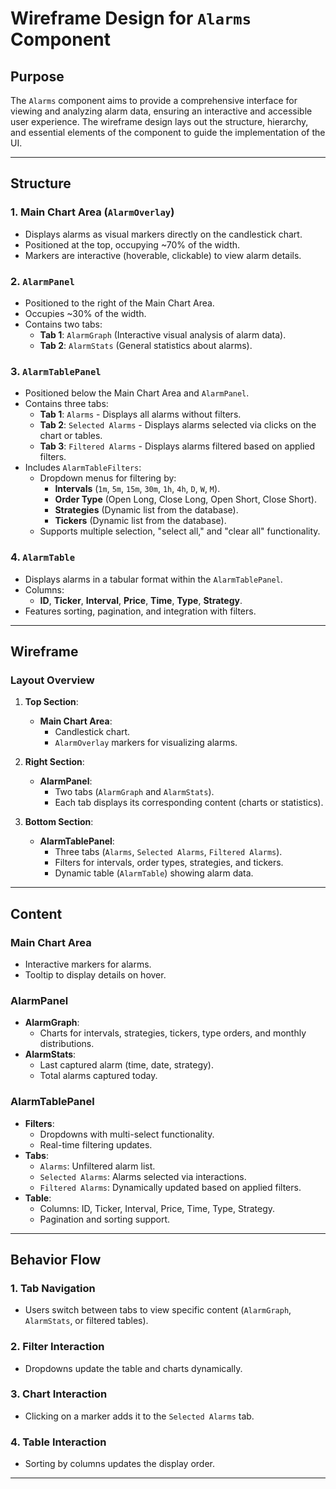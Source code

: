 # **Wireframe Design for `Alarms` Component**

## **Purpose**
The `Alarms` component aims to provide a comprehensive interface for viewing and analyzing alarm data, ensuring an interactive and accessible user experience. The wireframe design lays out the structure, hierarchy, and essential elements of the component to guide the implementation of the UI.

---

## **Structure**

### 1. **Main Chart Area (`AlarmOverlay`)**
- Displays alarms as visual markers directly on the candlestick chart.
- Positioned at the top, occupying ~70% of the width.
- Markers are interactive (hoverable, clickable) to view alarm details.

### 2. **`AlarmPanel`**
- Positioned to the right of the Main Chart Area.
- Occupies ~30% of the width.
- Contains two tabs:
  - **Tab 1**: `AlarmGraph` (Interactive visual analysis of alarm data).
  - **Tab 2**: `AlarmStats` (General statistics about alarms).

### 3. **`AlarmTablePanel`**
- Positioned below the Main Chart Area and `AlarmPanel`.
- Contains three tabs:
  - **Tab 1**: `Alarms` - Displays all alarms without filters.
  - **Tab 2**: `Selected Alarms` - Displays alarms selected via clicks on the chart or tables.
  - **Tab 3**: `Filtered Alarms` - Displays alarms filtered based on applied filters.
- Includes `AlarmTableFilters`:
  - Dropdown menus for filtering by:
    - **Intervals** (`1m`, `5m`, `15m`, `30m`, `1h`, `4h`, `D`, `W`, `M`).
    - **Order Type** (Open Long, Close Long, Open Short, Close Short).
    - **Strategies** (Dynamic list from the database).
    - **Tickers** (Dynamic list from the database).
  - Supports multiple selection, "select all," and "clear all" functionality.

### 4. **`AlarmTable`**
- Displays alarms in a tabular format within the `AlarmTablePanel`.
- Columns:
  - **ID**, **Ticker**, **Interval**, **Price**, **Time**, **Type**, **Strategy**.
- Features sorting, pagination, and integration with filters.

---

## **Wireframe**

### **Layout Overview**
1. **Top Section**:  
   - **Main Chart Area**:
     - Candlestick chart.
     - `AlarmOverlay` markers for visualizing alarms.

2. **Right Section**:  
   - **AlarmPanel**:
     - Two tabs (`AlarmGraph` and `AlarmStats`).
     - Each tab displays its corresponding content (charts or statistics).

3. **Bottom Section**:  
   - **AlarmTablePanel**:
     - Three tabs (`Alarms`, `Selected Alarms`, `Filtered Alarms`).
     - Filters for intervals, order types, strategies, and tickers.
     - Dynamic table (`AlarmTable`) showing alarm data.

---

## **Content**

### **Main Chart Area**
- Interactive markers for alarms.
- Tooltip to display details on hover.

### **AlarmPanel**
- **AlarmGraph**:
  - Charts for intervals, strategies, tickers, type orders, and monthly distributions.
- **AlarmStats**:
  - Last captured alarm (time, date, strategy).
  - Total alarms captured today.

### **AlarmTablePanel**
- **Filters**:
  - Dropdowns with multi-select functionality.
  - Real-time filtering updates.
- **Tabs**:
  - `Alarms`: Unfiltered alarm list.
  - `Selected Alarms`: Alarms selected via interactions.
  - `Filtered Alarms`: Dynamically updated based on applied filters.
- **Table**:
  - Columns: ID, Ticker, Interval, Price, Time, Type, Strategy.
  - Pagination and sorting support.

---

## **Behavior Flow**

### **1. Tab Navigation**
- Users switch between tabs to view specific content (`AlarmGraph`, `AlarmStats`, or filtered tables).

### **2. Filter Interaction**
- Dropdowns update the table and charts dynamically.

### **3. Chart Interaction**
- Clicking on a marker adds it to the `Selected Alarms` tab.

### **4. Table Interaction**
- Sorting by columns updates the display order.

---
